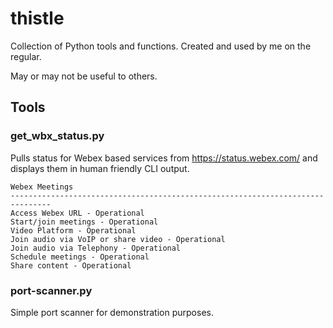 # thistle

Collection of Python tools and functions. Created and used by me on the regular.

May or may not be useful to others.

## Tools
### get_wbx_status.py
Pulls status for Webex based services from https://status.webex.com/ and displays them in human friendly CLI output.
```
Webex Meetings
-------------------------------------------------------------------------------
Access Webex URL - Operational
Start/join meetings - Operational
Video Platform - Operational
Join audio via VoIP or share video - Operational
Join audio via Telephony - Operational
Schedule meetings - Operational
Share content - Operational
```
### port-scanner.py
Simple port scanner for demonstration purposes.
